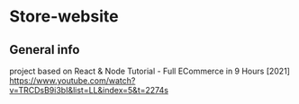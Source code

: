 # Store-website
## General info
project based on React & Node Tutorial - Full ECommerce in 9 Hours [2021]
https://www.youtube.com/watch?v=TRCDsB9i3bI&list=LL&index=5&t=2274s
